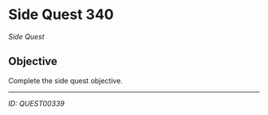 # Side Quest 340

*Side Quest*

## Objective
Complete the side quest objective.

---
*ID: QUEST00339*